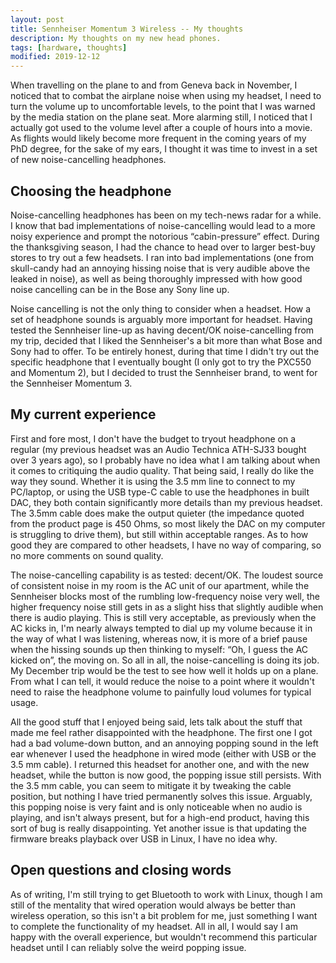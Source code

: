 ```yaml
---
layout: post
title: Sennheiser Momentum 3 Wireless -- My thoughts
description: My thoughts on my new head phones.
tags: [hardware, thoughts]
modified: 2019-12-12
---
```


When travelling on the plane to and from Geneva back in November, I noticed that
to combat the airplane noise when using my headset, I need to turn the volume up
to uncomfortable levels, to the point that I was warned by the media station on
the plane seat. More alarming still, I noticed that I actually got used to the
volume level after a couple of hours into a movie. As flights would likely become
more frequent in the coming years of my PhD degree, for the sake of my ears, I
thought it was time to invest in a set of new noise-cancelling headphones.

## Choosing the headphone

Noise-cancelling headphones has been on my tech-news radar for a while. I know
that bad implementations of noise-cancelling would lead to a more noisy
experience and prompt the notorious “cabin-pressure” effect. During the
thanksgiving season, I had the chance to head over to larger best-buy stores to
try out a few headsets. I ran into bad implementations (one from skull-candy had
an annoying hissing noise that is very audible above the leaked in noise), as
well as being thoroughly impressed with how good noise cancelling can be in the
Bose any Sony line up.

Noise cancelling is not the only thing to consider when a headset. How a set of
headphone sounds is arguably more important for headset. Having tested the
Sennheiser line-up as having decent/OK noise-cancelling from my trip, decided
that I liked the Sennheiser's a bit more than what Bose and Sony had to offer. To
be entirely honest, during that time I didn't try out the specific headphone that
I eventually bought (I only got to try the PXC550 and Momentum 2), but I decided
to trust the Sennheiser brand, to went for the Sennheiser Momentum 3.

## My current experience

First and fore most, I don't have the budget to tryout headphone on a regular (my
previous headset was an Audio Technica ATH-SJ33 bought over 3 years ago), so I
probably have no idea what I am talking about when it comes to critiquing the
audio quality. That being said, I really do like the way they sound. Whether it
is using the 3.5 mm line to connect to my PC/laptop, or using the USB type-C
cable to use the headphones in built DAC, they both contain significantly more
details than my previous headset. The 3.5mm cable does make the output quieter
(the impedance quoted from the product page is 450 Ohms, so most likely the DAC
on my computer is struggling to drive them), but still within acceptable ranges.
As to how good they are compared to other headsets, I have no way of comparing,
so no more comments on sound quality.

The noise-cancelling capability is as tested: decent/OK. The loudest source of
consistent noise in my room is the AC unit of our apartment, while the Sennheiser
blocks most of the rumbling low-frequency noise very well, the higher frequency
noise still gets in as a slight hiss that slightly audible when there is audio
playing. This is still very acceptable, as previously when the AC kicks in, I'm
nearly always tempted to dial up my volume because it in the way of what I was
listening, whereas now, it is more of a brief pause when the hissing sounds up
then thinking to myself: “Oh, I guess the AC kicked on”, the moving on. So all in
all, the noise-cancelling is doing its job. My December trip would be the test to
see how well it holds up on a plane. From what I can tell, it would reduce the
noise to a point where it wouldn't need to raise the headphone volume to
painfully loud volumes for typical usage.

All the good stuff that I enjoyed being said, lets talk about the stuff that made
me feel rather disappointed with the headphone. The first one I got had a bad
volume-down button, and an annoying popping sound in the left ear whenever I used
the headphone in wired mode (either with USB or the 3.5 mm cable). I returned
this headset for another one, and with the new headset, while the button is now
good, the popping issue still persists. With the 3.5 mm cable, you can seem to
mitigate it by tweaking the cable position, but nothing I have tried permanently
solves this issue. Arguably, this popping noise is very faint and is only
noticeable when no audio is playing, and isn't always present, but for a high-end
product, having this sort of bug is really disappointing. Yet another issue is
that updating the firmware breaks playback over USB in Linux, I have no idea why.

## Open questions and closing words

As of writing, I'm still trying to get Bluetooth to work with Linux, though I am
still of the mentality that wired operation would always be better than wireless
operation, so this isn't a bit problem for me, just something I want to complete
the functionality of my headset. All in all, I would say I am happy with the
overall experience, but wouldn't recommend this particular headset until I can
reliably solve the weird popping issue.

